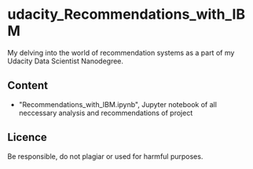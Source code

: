 # udacity_Recommendations_with_IBM

My delving into the world of recommendation systems as a part of my Udacity Data Scientist Nanodegree.

## Content

- "Recommendations_with_IBM.ipynb", Jupyter notebook of all neccessary analysis and recommendations of project

## Licence

Be responsible, do not plagiar or used for harmful purposes.
